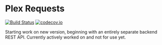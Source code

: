 # Plex Requests

[![Build Status](https://travis-ci.org/lokenx/plex-requests.svg?branch=master)](https://travis-ci.org/lokenx/plex-requests) [![codecov.io](https://codecov.io/github/lokenx/plex-requests/coverage.svg?branch=master)](https://codecov.io/github/lokenx/plex-requests?branch=master)

Starting work on new version, beginning with an entirely separate backend REST API. Currently actively worked on and not for use yet.
